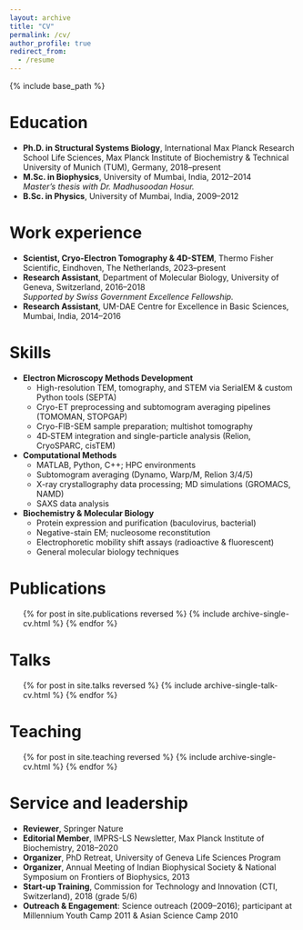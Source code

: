 ```yaml
---
layout: archive
title: "CV"
permalink: /cv/
author_profile: true
redirect_from:
  - /resume
---
```


{% include base_path %}

Education
======
* **Ph.D. in Structural Systems Biology**, International Max Planck Research School Life Sciences, Max Planck Institute of Biochemistry & Technical University of Munich (TUM), Germany, 2018–present
* **M.Sc. in Biophysics**, University of Mumbai, India, 2012–2014  
  _Master’s thesis with Dr. Madhusoodan Hosur._
* **B.Sc. in Physics**, University of Mumbai, India, 2009–2012

Work experience
======
* **Scientist, Cryo-Electron Tomography & 4D-STEM**, Thermo Fisher Scientific, Eindhoven, The Netherlands, 2023–present
* **Research Assistant**, Department of Molecular Biology, University of Geneva, Switzerland, 2016–2018  
  _Supported by Swiss Government Excellence Fellowship._
* **Research Assistant**, UM-DAE Centre for Excellence in Basic Sciences, Mumbai, India, 2014–2016

Skills
======
* **Electron Microscopy Methods Development**  
  * High-resolution TEM, tomography, and STEM via SerialEM & custom Python tools (SEPTA)  
  * Cryo-ET preprocessing and subtomogram averaging pipelines (TOMOMAN, STOPGAP)  
  * Cryo-FIB-SEM sample preparation; multishot tomography  
  * 4D‑STEM integration and single-particle analysis (Relion, CryoSPARC, cisTEM)
* **Computational Methods**  
  * MATLAB, Python, C++; HPC environments  
  * Subtomogram averaging (Dynamo, Warp/M, Relion 3/4/5)  
  * X-ray crystallography data processing; MD simulations (GROMACS, NAMD)  
  * SAXS data analysis
* **Biochemistry & Molecular Biology**  
  * Protein expression and purification (baculovirus, bacterial)  
  * Negative-stain EM; nucleosome reconstitution  
  * Electrophoretic mobility shift assays (radioactive & fluorescent)  
  * General molecular biology techniques


Publications
======
  <ul>{% for post in site.publications reversed %}
    {% include archive-single-cv.html %}
  {% endfor %}</ul>
  
Talks
======
  <ul>{% for post in site.talks reversed %}
    {% include archive-single-talk-cv.html  %}
  {% endfor %}</ul>
  
Teaching
======
  <ul>{% for post in site.teaching reversed %}
    {% include archive-single-cv.html %}
  {% endfor %}</ul>
  
Service and leadership
======
* **Reviewer**, Springer Nature
* **Editorial Member**, IMPRS-LS Newsletter, Max Planck Institute of Biochemistry, 2018–2020
* **Organizer**, PhD Retreat, University of Geneva Life Sciences Program
* **Organizer**, Annual Meeting of Indian Biophysical Society & National Symposium on Frontiers of Biophysics, 2013
* **Start-up Training**, Commission for Technology and Innovation (CTI, Switzerland), 2018 (grade 5/6)
* **Outreach & Engagement**: Science outreach (2009–2016); participant at Millennium Youth Camp 2011 & Asian Science Camp 2010
